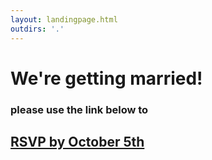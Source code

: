 ```yaml
---
layout: landingpage.html
outdirs: '.'
---
```

<div class='announcement fadeygreen'>
<h1>We're getting married!</h1>
<h3>please use the link below to</h3>
<h2><a href='rsvp' class='rsvp'>RSVP by October 5th</a></h2>
</div>
